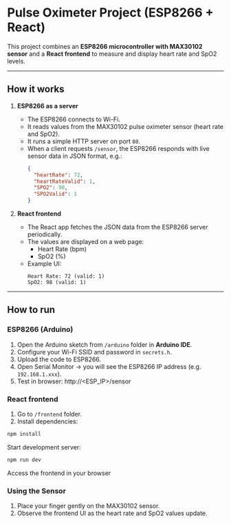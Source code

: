 # Pulse Oximeter Project (ESP8266 + React)

This project combines an **ESP8266 microcontroller with MAX30102 sensor** and a **React frontend** to measure and display heart rate and SpO2 levels.

---

## How it works

1. **ESP8266 as a server**
   - The ESP8266 connects to Wi-Fi.
   - It reads values from the MAX30102 pulse oximeter sensor (heart rate and SpO2).
   - It runs a simple HTTP server on port `80`.
   - When a client requests `/sensor`, the ESP8266 responds with live sensor data in JSON format, e.g.:
     ```json
     {
       "heartRate": 72,
       "heartRateValid": 1,
       "SPO2": 98,
       "SPO2Valid": 1
     }
     ```

2. **React frontend**
   - The React app fetches the JSON data from the ESP8266 server periodically.
   - The values are displayed on a web page:
     - Heart Rate (bpm)
     - SpO2 (%)
   - Example UI:
     ```
     Heart Rate: 72 (valid: 1)
     SpO2: 98 (valid: 1)
     ```

---

## How to run

### ESP8266 (Arduino)
1. Open the Arduino sketch from `/arduino` folder in **Arduino IDE**.
2. Configure your Wi-Fi SSID and password in `secrets.h`.
3. Upload the code to ESP8266.
4. Open Serial Monitor → you will see the ESP8266 IP address (e.g. `192.168.1.xxx`).
5. Test in browser:  http://<ESP_IP>/sensor


### React frontend
1. Go to `/frontend` folder.
2. Install dependencies:
```bash
npm install
```
Start development server:
```bash
npm run dev
```
Access the frontend in your browser


### Using the Sensor
1. Place your finger gently on the MAX30102 sensor.
2. Observe the frontend UI as the heart rate and SpO2 values update.
